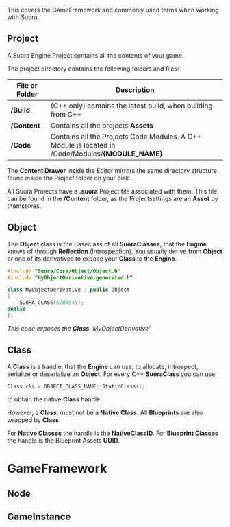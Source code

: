 This covers the GameFramework and commonly used terms when working with Suora.

## Project

A Suora Engine Project contains all the contents of your game. 

The project directory contains the following folders and files:


| File or Folder          | Description                                                       |
| -------                 | -----------                                                       |
| **/Build**              | (C++ only) contains the latest build, when building from C++     |
| **/Content**            | Contains all the projects **Assets**                              |
| **/Code**     | Contains all the Projects Code Modules. A C++ Module is located in /Code/Modules/**{MODULE_NAME}** |

The **Content Drawer** inside the Editor mirrors the same directory structure found inside the Project folder on your disk.

All Suora Projects have a **.suora** Project file associated with them. This file can be found in the **/Content** folder, as the Projectsettings are an **Asset** by themselves.

## Object

The **Object** class is the Baseclass of all **SuoraClasses**, that the **Engine** knows of through **Reflection** (Introspection).
You usually derive from **Object** or one of its derivatives to expose your **Class** to the **Engine**.

~~~c++
#include "Suora/Core/Object/Object.h"
#include "MyObjectDerivative.generated.h"

class MyObjectDerivative : public Object
{
    SUORA_CLASS(5789545);
public:
};
~~~
*This code exposes the **Class** 'MyObjectDerivative'*

## Class

A **Class** is a handle, that the **Engine** can use, to allocate, introspect, serialize or deserialize an **Object**.
For every C++ **SuoraClass** you can use
~~~c++
Class cls = OBJECT_CLASS_NAME::StaticClass();
~~~
to obtain the native **Class** handle.

However, a **Class**, must not be a **Native Class**.
All **Blueprints** are also wrapped by **Class**.

For **Native Classes** the handle is the **NativeClassID**.
For **Blueprint Classes** the handle is the Blueprint Assets **UUID**.

# GameFramework

## Node

## GameInstance